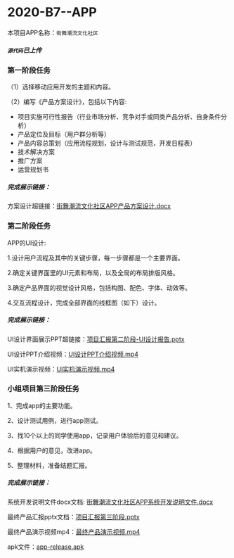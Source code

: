 # 2020-B7--APP

本项目APP名称：`街舞潮流文化社区`

##### `源代码`已上传

### 第一阶段任务

 （1）选择移动应用开发的主题和内容。

 （2）编写《产品方案设计》，包括以下内容:

- 项目实施可行性报告（行业市场分析、竞争对手或同类产品分析、自身条件分析）
- 产品定位及目标（用户群分析等） 
- 产品内容总策划（应用流程规划，设计与测试规范，开发日程表）
- 技术解决方案 
- 推广方案 
- 运营规划书

##### 完成展示链接：

方案设计超链接：[街舞潮流文化社区APP产品方案设计.docx](街舞潮流文化社区APP产品方案设计.docx)

### **第二阶段任务**

APP的UI设计:

1.设计用户流程及其中的关键步骤，每一步骤都是一个主要界面。

2.确定关键界面里的UI元素和布局，以及全局的布局排版风格。

3.确定产品界面的视觉设计风格，包括构图、配色、字体、动效等。

4.交互流程设计，完成全部界面的线框图（如下）设计。

##### 完成展示链接：

UI设计界面展示PPT超链接：[项目汇报第二阶段-UI设计报告.pptx](项目汇报第二阶段-UI设计报告.pptx)

UI设计PPT介绍视频：[UI设计PPT介绍视频.mp4](UI设计PPT介绍视频.mp4)

UI实机演示视频：[UI实机演示视频.mp4](UI实机演示视频.mp4)

### 小组项目第三阶段任务

1、完成app的主要功能。

2、设计测试用例，进行app测试。

3、找10个以上的同学使用app，记录用户体验后的意见和建议。

4、根据用户的意见，改进app。

5、整理材料，准备结题汇报。

##### 完成展示链接：

系统开发说明文件docx文档: [街舞潮流文化社区APP系统开发说明文件.docx](街舞潮流文化社区APP系统开发说明文件.docx)

最终产品汇报pptx文档：[项目汇报第三阶段.pptx](项目汇报第三阶段.pptx)

最终产品演示视频mp4：[最终产品演示视频.mp4](最终产品演示视频.mp4)

apk文件：[app-release.apk](app-release.apk)